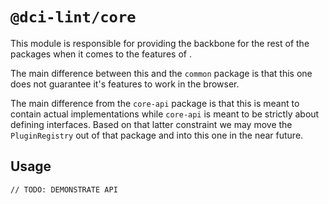 # `@dci-lint/core`

This module is responsible for providing the backbone for the rest of the packages
when it comes to the features of .

The main difference between this and the `common` package is that this one
does not guarantee it's features to work in the browser.

The main difference from the `core-api` package is that this is meant to
contain actual implementations while `core-api` is meant to be strictly
about defining interfaces. Based on that latter constraint we may move the
`PluginRegistry` out of that package and into this one in the near future.

## Usage

```
// TODO: DEMONSTRATE API
```
